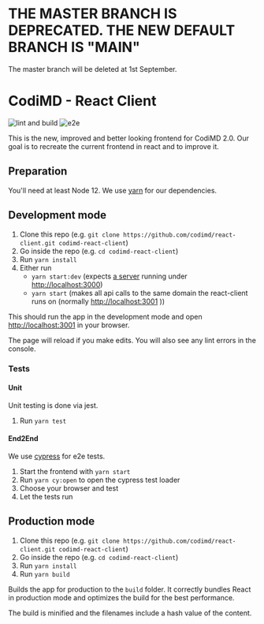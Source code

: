 # THE MASTER BRANCH IS DEPRECATED. THE NEW DEFAULT BRANCH IS "MAIN"
The master branch will be deleted at 1st September. 

# CodiMD - React Client

![lint and build](https://github.com/codimd/react-client/workflows/lint%20and%20build/badge.svg)
![e2e](https://github.com/codimd/react-client/workflows/e2e/badge.svg)

This is the new, improved and better looking frontend for CodiMD 2.0.
Our goal is to recreate the current frontend in react and to improve it.

## Preparation
You'll need at least Node 12. We use [yarn](https://yarnpkg.com/) for our dependencies.

## Development mode

1. Clone this repo (e.g. `git clone https://github.com/codimd/react-client.git codimd-react-client`)
2. Go inside the repo (e.g. `cd codimd-react-client`)
3. Run `yarn install`
4. Either run
    - `yarn start:dev` (expects [a server](https://github.com/codimd/server/tree/develop) running under [http://localhost:3000](http://localhost:3000))
    - `yarn start` (makes all api calls to the same domain the react-client runs on (normally [http://localhost:3001](http://localhost:3001) ))

This should run the app in the development mode and open [http://localhost:3001](http://localhost:3001) in your browser.

The page will reload if you make edits.
You will also see any lint errors in the console.

### Tests

#### Unit

Unit testing is done via jest.

1. Run `yarn test`

#### End2End

We use [cypress](https://cypress.io) for e2e tests.

1. Start the frontend with `yarn start`
2. Run `yarn cy:open` to open the cypress test loader
3. Choose your browser and test
4. Let the tests run

## Production mode

1. Clone this repo (e.g. `git clone https://github.com/codimd/react-client.git codimd-react-client`)
2. Go inside the repo (e.g. `cd codimd-react-client`)
3. Run `yarn install`
4. Run `yarn build`

Builds the app for production to the `build` folder.
It correctly bundles React in production mode and optimizes the build for the best performance.

The build is minified and the filenames include a hash value of the content.
